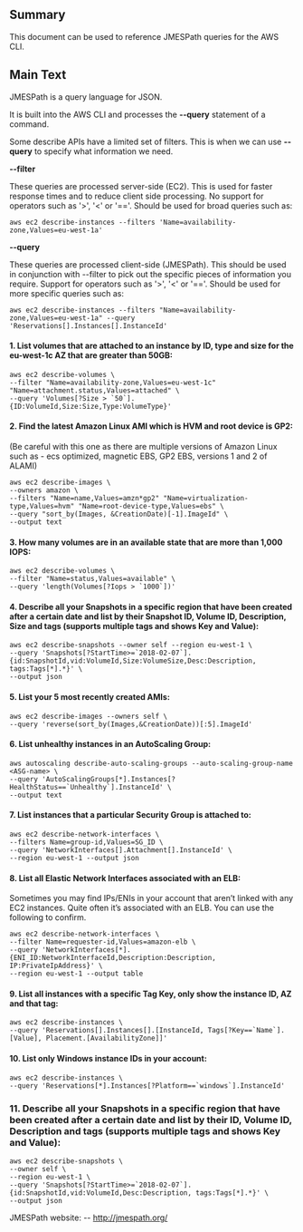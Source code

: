 ## Summary
This document can be used to reference JMESPath queries for the AWS CLI.

## Main Text
JMESPath is a query language for JSON.

It is built into the AWS CLI and processes the **--query** statement of a command.


Some describe APIs have a limited set of filters.
This is when we can use **--query** to specify what information we need.

**--filter**

These queries are processed server-side (EC2).
This is used for faster response times and to reduce client side processing.
No support for operators such as '>', '<' or '=='.
Should be used for broad queries such as:

```aws ec2 describe-instances --filters 'Name=availability-zone,Values=eu-west-1a'```



**--query**

These queries are processed client-side (JMESPath).
This should be used in conjunction with --filter to pick out the specific pieces of information you require.
Support for operators such as '>', '<' or '=='.
Should be used for more specific queries such as:

```aws ec2 describe-instances --filters "Name=availability-zone,Values=eu-west-1a" --query 'Reservations[].Instances[].InstanceId'```



#### 1. List volumes that are attached to an instance by ID, type and size for the eu-west-1c AZ that are greater than 50GB:
```
aws ec2 describe-volumes \
--filter "Name=availability-zone,Values=eu-west-1c" "Name=attachment.status,Values=attached" \
--query 'Volumes[?Size > `50`].{ID:VolumeId,Size:Size,Type:VolumeType}'
```


#### 2. Find the latest Amazon Linux AMI which is HVM and root device is GP2:

(Be careful with this one as there are multiple versions of Amazon Linux such as - ecs optimized, magnetic EBS, GP2 EBS, versions 1 and 2 of ALAMI)

```
aws ec2 describe-images \
--owners amazon \
--filters "Name=name,Values=amzn*gp2" "Name=virtualization-type,Values=hvm" "Name=root-device-type,Values=ebs" \
--query "sort_by(Images, &CreationDate)[-1].ImageId" \
--output text
```



#### 3. How many volumes are in an available state that are more than 1,000 IOPS:
```
aws ec2 describe-volumes \
--filter "Name=status,Values=available" \
--query 'length(Volumes[?Iops > `1000`])'
```


#### 4. Describe all your Snapshots in a specific region that have been created after a certain date and list by their Snapshot ID, Volume ID, Description, Size and tags (supports multiple tags and shows Key and Value):
```
aws ec2 describe-snapshots --owner self --region eu-west-1 \
--query 'Snapshots[?StartTime>=`2018-02-07`].{id:SnapshotId,vid:VolumeId,Size:VolumeSize,Desc:Description, tags:Tags[*].*}' \
--output json
```


#### 5. List your 5 most recently created AMIs:
```
aws ec2 describe-images --owners self \
--query 'reverse(sort_by(Images,&CreationDate))[:5].ImageId'
```


#### 6. List unhealthy instances in an AutoScaling Group:
```
aws autoscaling describe-auto-scaling-groups --auto-scaling-group-name <ASG-name> \
--query 'AutoScalingGroups[*].Instances[?HealthStatus==`Unhealthy`].InstanceId' \
--output text
```


#### 7. List instances that a particular Security Group is attached to:
```
aws ec2 describe-network-interfaces \
--filters Name=group-id,Values=SG_ID \
--query 'NetworkInterfaces[].Attachment[].InstanceId' \
--region eu-west-1 --output json
```


#### 8. List all Elastic Network Interfaces associated with an ELB:

Sometimes you may find IPs/ENIs in your account that aren’t linked with any EC2 instances.
Quite often it’s associated with an ELB. You can use the following to confirm.
```
aws ec2 describe-network-interfaces \
--filter Name=requester-id,Values=amazon-elb \
--query 'NetworkInterfaces[*].{ENI_ID:NetworkInterfaceId,Description:Description, IP:PrivateIpAddress}' \
--region eu-west-1 --output table
```


#### 9. List all instances with a specific Tag Key, only show the instance ID, AZ and that tag:
```
aws ec2 describe-instances \
--query 'Reservations[].Instances[].[InstanceId, Tags[?Key==`Name`].[Value], Placement.[AvailabilityZone]]'
```


#### 10. List only Windows instance IDs in your account:
```
aws ec2 describe-instances \
--query 'Reservations[*].Instances[?Platform==`windows`].InstanceId'
```


### 11. Describe all your Snapshots in a specific region that have been created after a certain date and list by their ID, Volume ID, Description and tags (supports multiple tags and shows Key and Value):
```
aws ec2 describe-snapshots \
--owner self \
--region eu-west-1 \
--query 'Snapshots[?StartTime>=`2018-02-07`].{id:SnapshotId,vid:VolumeId,Desc:Description, tags:Tags[*].*}' \
--output json
```


JMESPath website:
-- http://jmespath.org/
